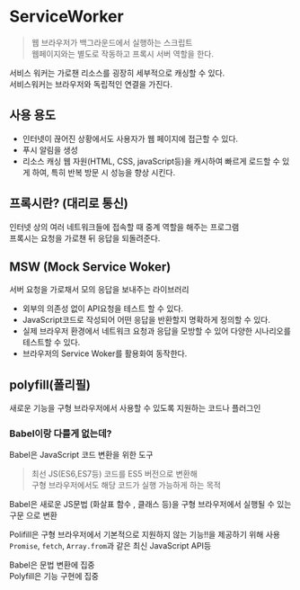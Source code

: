 # ServiceWorker

> 웹 브라우저가 백그라운드에서 실행하는 스크립트\
> 웹페이지와는 별도로 작동하고 프록시 서버 역할을 한다.

서비스 워커는 가로챈 리소스를 굉장히 세부적으로 캐싱할 수 있다.\
서비스워커는 브라우저와 독립적인 연결을 가진다.

## 사용 용도

* 인터넷이 끊어진 상황에서도 사용자가 웹 페이지에 접근할 수 있다.
* 푸시 알림을 생성
* 리소스 캐싱 웹 자원(HTML, CSS, javaScript등)을 캐시하여 빠르게 로드할 수 있게 하여, 특히 반복 방문 시 성능을 향상 시킨다.

## 프록시란? (대리로 통신)

인터넷 상의 여러 네트워크들에 접속할 때 중계 역할을 해주는 프로그램\
프록시는 요청을 가로챈 뒤 응답을 되돌려준다.

## MSW (Mock Service Woker)

서버 요청을 가로채서 모의 응답을 보내주는 라이브러리

* 외부의 의존성 없이 API요청을 테스트 할 수 있다.
* JavaScript코드로 작성되어 어떤 응답을 반환할지 명확하게 정의할 수 있다.
* 실제 브라우저 환경에서 네트워크 요청과 응답을 모방할 수 있어 다양한 시나리오를 테스트할 수 있다.
* 브라우저의 Service Woker를 활용화여 동작한다.

## polyfill(폴리필)

새로운 기능을 구형 브라우저에서 사용할 수 있도록 지원하는 코드나 플러그인

### Babel이랑 다를게 없는데?

Babel은 JavaScript 코드 변환을 위한 도구

> 최선 JS(ES6,ES7등) 코드를 ES5 버전으로 변환해\
> 구형 브라우저에서도 해당 코드가 실행 가능하게 하는 목적

Babel은 새로운 JS문법 (화살표 함수 , 클래스 등)을 구형 브라우저에서 실행될 수 있는 구문 으로 변환

Polifill은 구형 브라우저에서 기본적으로 지원하지 않는 기능!!을 제공하기 위해 사용\
`Promise`, `fetch`, `Array.from`과 같은 최신 JavaScript API등

Babel은 문법 변환에 집중\
Polyfill은 기능 구현에 집중
